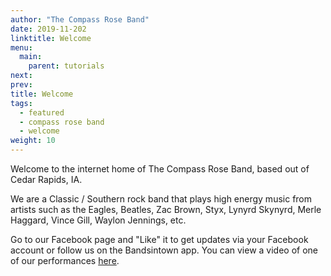 ```yaml
---
author: "The Compass Rose Band"
date: 2019-11-202
linktitle: Welcome
menu:
  main:
    parent: tutorials
next: 
prev:
title: Welcome
tags:
  - featured
  - compass rose band
  - welcome
weight: 10
---
```


Welcome to the internet home of The Compass Rose Band, based out of Cedar Rapids, IA.

We are a Classic / Southern rock band that plays high energy music from artists such as the Eagles, Beatles, Zac Brown, Styx, Lynyrd Skynyrd, Merle Haggard, Vince Gill, Waylon Jennings, etc.  

Go to our Facebook page and "Like" it to get updates via your Facebook account or follow us on the Bandsintown app. You can view a video of one of our performances [here](https://www.facebook.com/watch/?v=413910802541091).
